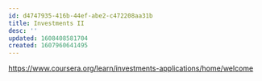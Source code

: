 ```yaml
---
id: d4747935-416b-44ef-abe2-c472208aa31b
title: Investments II
desc: ''
updated: 1608408581704
created: 1607960641495
---
```



https://www.coursera.org/learn/investments-applications/home/welcome 

